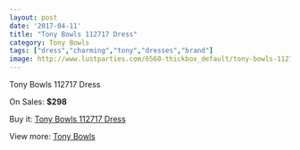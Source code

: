 ```yaml
---
layout: post
date: '2017-04-11'
title: "Tony Bowls 112717 Dress"
category: Tony Bowls
tags: ["dress","charming","tony","dresses","brand"]
image: http://www.lustparties.com/6560-thickbox_default/tony-bowls-112717-dress.jpg
---
```

Tony Bowls 112717 Dress

On Sales: **$298**
<a href="https://www.lustparties.com/en/tony-bowls/2256-tony-bowls-112717-dress.html"><amp-img layout="responsive" width="600" height="600" src="//www.lustparties.com/6560-thickbox_default/tony-bowls-112717-dress.jpg" alt="Tony Bowls 112717 Dress 0" /></a>
<a href="https://www.lustparties.com/en/tony-bowls/2256-tony-bowls-112717-dress.html"><amp-img layout="responsive" width="600" height="600" src="//www.lustparties.com/6562-thickbox_default/tony-bowls-112717-dress.jpg" alt="Tony Bowls 112717 Dress 1" /></a>
<a href="https://www.lustparties.com/en/tony-bowls/2256-tony-bowls-112717-dress.html"><amp-img layout="responsive" width="600" height="600" src="//www.lustparties.com/6561-thickbox_default/tony-bowls-112717-dress.jpg" alt="Tony Bowls 112717 Dress 2" /></a>

Buy it: [Tony Bowls 112717 Dress](https://www.lustparties.com/en/tony-bowls/2256-tony-bowls-112717-dress.html "Tony Bowls 112717 Dress")

View more: [Tony Bowls](https://www.lustparties.com/en/5-tony-bowls "Tony Bowls")